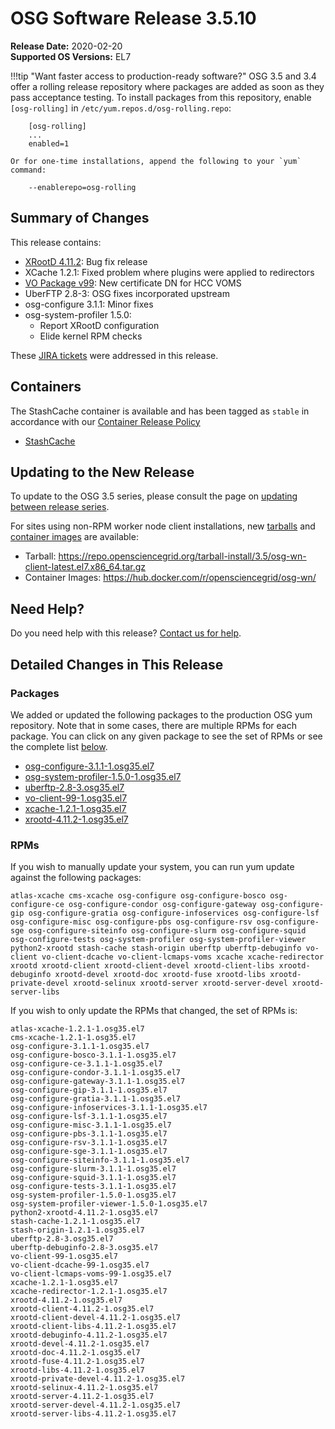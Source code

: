 OSG Software Release 3.5.10
===========================

**Release Date:** 2020-02-20    
**Supported OS Versions:** EL7

!!!tip "Want faster access to production-ready software?"
    OSG 3.5 and 3.4 offer a rolling release repository where packages are added as soon as they pass acceptance testing.
    To install packages from this repository, enable `[osg-rolling]` in `/etc/yum.repos.d/osg-rolling.repo`:

        [osg-rolling]
        ...
        enabled=1

    Or for one-time installations, append the following to your `yum` command:

        --enablerepo=osg-rolling

Summary of Changes
------------------

This release contains:

-   [XRootD 4.11.2](https://github.com/xrootd/xrootd/blob/v4.11.2/docs/ReleaseNotes.txt): Bug fix release
-   XCache 1.2.1: Fixed problem where plugins were applied to redirectors
-   [VO Package v99](https://github.com/opensciencegrid/osg-vo-config/releases/tag/release-99): New certificate DN for HCC VOMS
-   UberFTP 2.8-3: OSG fixes incorporated upstream
-   osg-configure 3.1.1: Minor fixes
-   osg-system-profiler 1.5.0:
    -   Report XRootD configuration
    -   Elide kernel RPM checks

These
[JIRA tickets](https://jira.opensciencegrid.org/issues/?jql=project%20%3D%20SOFTWARE%20AND%20fixVersion%20%3D%203.5.10%20ORDER%20BY%20priority%20DESC%2C%20key%20DESC)
were addressed in this release.

Containers
----------

The StashCache container is available and has been tagged as `stable` in accordance with our
[Container Release Policy](https://opensciencegrid.org/technology/policy/container-release/)

-   [StashCache](https://hub.docker.com/r/opensciencegrid/stash-cache/)


Updating to the New Release
---------------------------

To update to the OSG 3.5 series, please consult the page on
[updating between release series](../release_series.md#updating-to-osg-35).

For sites using non-RPM worker node client installations, new [tarballs](../../worker-node/install-wn-tarball.md) and
[container images](../../worker-node/using-wn-containers.md) are available:

- Tarball: <https://repo.opensciencegrid.org/tarball-install/3.5/osg-wn-client-latest.el7.x86_64.tar.gz>
- Container Images: <https://hub.docker.com/r/opensciencegrid/osg-wn/>

Need Help?
----------

Do you need help with this release? [Contact us for help](../../common/help.md).

Detailed Changes in This Release
--------------------------------

### Packages

We added or updated the following packages to the production OSG yum repository.
Note that in some cases, there are multiple RPMs for each package.
You can click on any given package to see the set of RPMs or see the complete list [below](#rpms).

-   [osg-configure-3.1.1-1.osg35.el7](https://koji.chtc.wisc.edu/koji/search?match=glob&type=build&terms=osg-configure-3.1.1-1.osg35.el7)
-   [osg-system-profiler-1.5.0-1.osg35.el7](https://koji.chtc.wisc.edu/koji/search?match=glob&type=build&terms=osg-system-profiler-1.5.0-1.osg35.el7)
-   [uberftp-2.8-3.osg35.el7](https://koji.chtc.wisc.edu/koji/search?match=glob&type=build&terms=uberftp-2.8-3.osg35.el7)
-   [vo-client-99-1.osg35.el7](https://koji.chtc.wisc.edu/koji/search?match=glob&type=build&terms=vo-client-99-1.osg35.el7)
-   [xcache-1.2.1-1.osg35.el7](https://koji.chtc.wisc.edu/koji/search?match=glob&type=build&terms=xcache-1.2.1-1.osg35.el7)
-   [xrootd-4.11.2-1.osg35.el7](https://koji.chtc.wisc.edu/koji/search?match=glob&type=build&terms=xrootd-4.11.2-1.osg35.el7)

### RPMs

If you wish to manually update your system, you can run yum update against the following packages:

    atlas-xcache cms-xcache osg-configure osg-configure-bosco osg-configure-ce osg-configure-condor osg-configure-gateway osg-configure-gip osg-configure-gratia osg-configure-infoservices osg-configure-lsf osg-configure-misc osg-configure-pbs osg-configure-rsv osg-configure-sge osg-configure-siteinfo osg-configure-slurm osg-configure-squid osg-configure-tests osg-system-profiler osg-system-profiler-viewer python2-xrootd stash-cache stash-origin uberftp uberftp-debuginfo vo-client vo-client-dcache vo-client-lcmaps-voms xcache xcache-redirector xrootd xrootd-client xrootd-client-devel xrootd-client-libs xrootd-debuginfo xrootd-devel xrootd-doc xrootd-fuse xrootd-libs xrootd-private-devel xrootd-selinux xrootd-server xrootd-server-devel xrootd-server-libs

If you wish to only update the RPMs that changed, the set of RPMs is:

``` file
atlas-xcache-1.2.1-1.osg35.el7
cms-xcache-1.2.1-1.osg35.el7
osg-configure-3.1.1-1.osg35.el7
osg-configure-bosco-3.1.1-1.osg35.el7
osg-configure-ce-3.1.1-1.osg35.el7
osg-configure-condor-3.1.1-1.osg35.el7
osg-configure-gateway-3.1.1-1.osg35.el7
osg-configure-gip-3.1.1-1.osg35.el7
osg-configure-gratia-3.1.1-1.osg35.el7
osg-configure-infoservices-3.1.1-1.osg35.el7
osg-configure-lsf-3.1.1-1.osg35.el7
osg-configure-misc-3.1.1-1.osg35.el7
osg-configure-pbs-3.1.1-1.osg35.el7
osg-configure-rsv-3.1.1-1.osg35.el7
osg-configure-sge-3.1.1-1.osg35.el7
osg-configure-siteinfo-3.1.1-1.osg35.el7
osg-configure-slurm-3.1.1-1.osg35.el7
osg-configure-squid-3.1.1-1.osg35.el7
osg-configure-tests-3.1.1-1.osg35.el7
osg-system-profiler-1.5.0-1.osg35.el7
osg-system-profiler-viewer-1.5.0-1.osg35.el7
python2-xrootd-4.11.2-1.osg35.el7
stash-cache-1.2.1-1.osg35.el7
stash-origin-1.2.1-1.osg35.el7
uberftp-2.8-3.osg35.el7
uberftp-debuginfo-2.8-3.osg35.el7
vo-client-99-1.osg35.el7
vo-client-dcache-99-1.osg35.el7
vo-client-lcmaps-voms-99-1.osg35.el7
xcache-1.2.1-1.osg35.el7
xcache-redirector-1.2.1-1.osg35.el7
xrootd-4.11.2-1.osg35.el7
xrootd-client-4.11.2-1.osg35.el7
xrootd-client-devel-4.11.2-1.osg35.el7
xrootd-client-libs-4.11.2-1.osg35.el7
xrootd-debuginfo-4.11.2-1.osg35.el7
xrootd-devel-4.11.2-1.osg35.el7
xrootd-doc-4.11.2-1.osg35.el7
xrootd-fuse-4.11.2-1.osg35.el7
xrootd-libs-4.11.2-1.osg35.el7
xrootd-private-devel-4.11.2-1.osg35.el7
xrootd-selinux-4.11.2-1.osg35.el7
xrootd-server-4.11.2-1.osg35.el7
xrootd-server-devel-4.11.2-1.osg35.el7
xrootd-server-libs-4.11.2-1.osg35.el7
```
